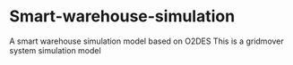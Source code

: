 # Smart-warehouse-simulation
A smart warehouse simulation model based on O2DES
This is a gridmover system simulation model
